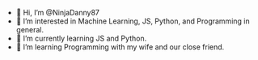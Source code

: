 - 👋 Hi, I’m @NinjaDanny87
- 👀 I’m interested in Machine Learning, JS, Python, and Programming in general.
- 🌱 I’m currently learning JS and Python.
- 💞️ I’m learning Programming with my wife and our close friend.

<!---
NinjaDanny87/NinjaDanny87 is a ✨ special ✨ repository because its `README.md` (this file) appears on your GitHub profile.
You can click the Preview link to take a look at your changes.
--->
